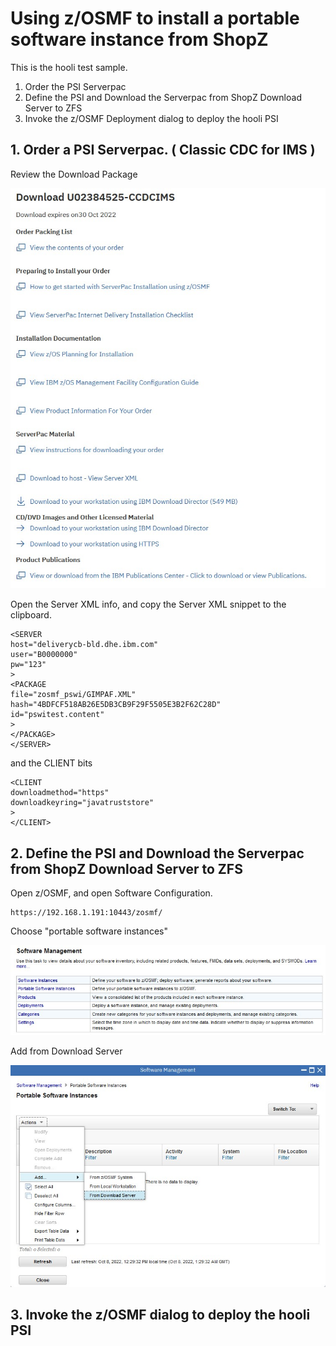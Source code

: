 # Using z/OSMF to install a portable software instance from ShopZ

This is the hooli test sample.

1. Order the PSI Serverpac
2. Define the PSI and Download the Serverpac from ShopZ Download Server to ZFS
3. Invoke the z/OSMF Deployment dialog to deploy the hooli PSI

## 1. Order a PSI Serverpac. ( Classic CDC for IMS )

Review the Download Package

![shopz01](images/shopz01.jpg)

Open the Server XML info, and copy the Server XML snippet to the clipboard.

```
<SERVER
host="deliverycb-bld.dhe.ibm.com"
user="B0000000"
pw="123"
>
<PACKAGE
file="zosmf_pswi/GIMPAF.XML"
hash="4BDFCF518AB26E5DB3CB9F29F5505E3B2F62C28D"
id="pswitest.content"
>
</PACKAGE>
</SERVER>
```

and the CLIENT bits

```
<CLIENT
downloadmethod="https"
downloadkeyring="javatruststore"
>
</CLIENT>
```


## 2. Define the PSI and Download the Serverpac from ShopZ Download Server to ZFS 

Open z/OSMF, and open Software Configuration.

```
https://192.168.1.191:10443/zosmf/ 
```

Choose "portable software instances"

![psi01](images/psi01.jpg)

Add from Download Server

![psi02](images/psi02.jpg)


## 3. Invoke the z/OSMF dialog to deploy the hooli PSI



